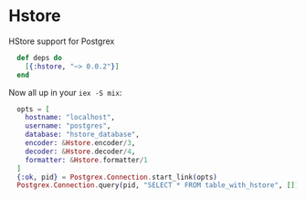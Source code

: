 Hstore
======

HStore support for Postgrex

```elixir
  def deps do
    [{:hstore, "~> 0.0.2"}]
  end
```

Now all up in your `iex -S mix`:
```elixir
  opts = [
    hostname: "localhost",
    username: "postgres",
    database: "hstore_database",
    encoder: &Hstore.encoder/3,
    decoder: &Hstore.decoder/4,
    formatter: &Hstore.formatter/1
  ]
  {:ok, pid} = Postgrex.Connection.start_link(opts)
  Postgrex.Connection.query(pid, "SELECT * FROM table_with_hstore", [])
```
